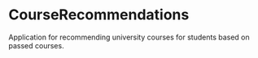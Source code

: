 # CourseRecommendations
Application for recommending university courses for students based on passed courses.
